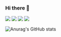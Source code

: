 ### Hi there 👋

<img src="https://img.shields.io/badge/javascript-F7DF1E?style=for-the-badge&logo=javascript&logoColor=JS">
<img src="https://img.shields.io/badge/Python-3776AB?style=for-the-badge&logo=Python&logoColor=white">
<img src="https://img.shields.io/badge/androidstudio-3DDC84?style=for-the-badge&logo=androidstudio&logoColor=blue">
<img src="https://img.shields.io/badge/instagram-E4405F?style=for-the-badge&logo=instagram&logoColor=pink">


![Anurag's GitHub stats](https://github-readme-stats.vercel.app/api?username=Samdasoo1076&show_icons=true&theme=radical)
